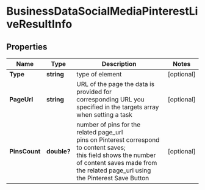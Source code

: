 # BusinessDataSocialMediaPinterestLiveResultInfo


## Properties

| Name | Type | Description | Notes |
|------------ | ------------- | ------------- | -------------|
**Type** | **string** | type of element |[optional]|
**PageUrl** | **string** | URL of the page the data is provided for<br>corresponding URL you specified in the targets array when setting a task |[optional]|
**PinsCount** | **double?** | number of pins for the related page_url<br>pins on Pinterest correspond to content saves;<br>this field shows the number of content saves made from the related page_url using the Pinterest Save Button |[optional]|